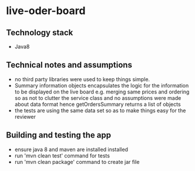 # live-oder-board

## Technology stack
- Java8

## Technical notes and assumptions
- no third party libraries were used to keep things simple.
- Summary information objects encapsulates the logic for the information to be displayed on the live board e.g. merging same prices and ordering
so as not to clutter the service class and no assumptions were made about data format hence getOrdersSummary returns a list of objects
- the tests are using the same data set so as to make things easy for the reviewer

## Building and testing the app
- ensure java 8 and maven are installed installed
- run 'mvn clean test' command for tests
- run 'mvn clean package' command to create jar file


